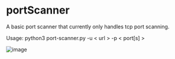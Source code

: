 # portScanner

A basic port scanner that currently only handles tcp port scanning.

Usage: python3 port-scanner.py -u < url > -p < port[s] >

![image](https://raw.githubusercontent.com/MK-Kaiser/portfolio/master/images/portScanner.gif)
